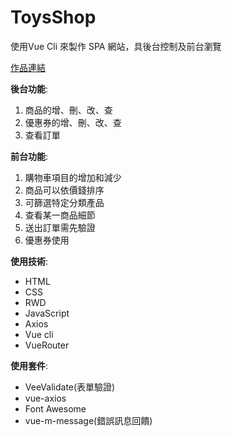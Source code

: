# ToysShop
使用Vue Cli 來製作 SPA 網站，具後台控制及前台瀏覽

[作品連結](https://nickpan0925.github.io/ToysShop/dist/#/home)

**後台功能**:
1. 商品的增、刪、改、查
2. 優惠券的增、刪、改、查
3. 查看訂單

**前台功能**:
1. 購物車項目的增加和減少
2. 商品可以依價錢排序
3. 可篩選特定分類產品
4. 查看某一商品細節
5. 送出訂單需先驗證
6. 優惠券使用

**使用技術**:
* HTML
* CSS
* RWD
* JavaScript
* Axios
* Vue cli
* VueRouter

**使用套件**:
* VeeValidate(表單驗證)
* vue-axios
* Font Awesome
* vue-m-message(錯誤訊息回饋)

